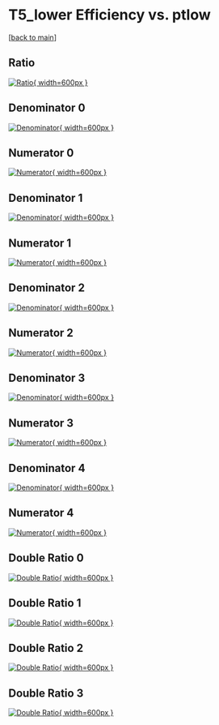 # T5_lower Efficiency vs. ptlow

[[back to main](./)]



## Ratio

[![Ratio](../mtv/var/T5_lower_vtr_11_0_eff_ptlow.png){ width=600px }](../mtv/var/T5_lower_vtr_11_0_eff_ptlow.pdf)

## Denominator 0

[![Denominator](../mtv/den/T5_lower_vtr_11_0_eff_ptlow_den0.png){ width=600px }](../mtv/den/T5_lower_vtr_11_0_eff_ptlow_den0.pdf)

## Numerator 0

[![Numerator](../mtv/num/T5_lower_vtr_11_0_eff_ptlow_num0.png){ width=600px }](../mtv/num/T5_lower_vtr_11_0_eff_ptlow_num0.pdf)

## Denominator 1

[![Denominator](../mtv/den/T5_lower_vtr_11_0_eff_ptlow_den1.png){ width=600px }](../mtv/den/T5_lower_vtr_11_0_eff_ptlow_den1.pdf)

## Numerator 1

[![Numerator](../mtv/num/T5_lower_vtr_11_0_eff_ptlow_num1.png){ width=600px }](../mtv/num/T5_lower_vtr_11_0_eff_ptlow_num1.pdf)

## Denominator 2

[![Denominator](../mtv/den/T5_lower_vtr_11_0_eff_ptlow_den2.png){ width=600px }](../mtv/den/T5_lower_vtr_11_0_eff_ptlow_den2.pdf)

## Numerator 2

[![Numerator](../mtv/num/T5_lower_vtr_11_0_eff_ptlow_num2.png){ width=600px }](../mtv/num/T5_lower_vtr_11_0_eff_ptlow_num2.pdf)

## Denominator 3

[![Denominator](../mtv/den/T5_lower_vtr_11_0_eff_ptlow_den3.png){ width=600px }](../mtv/den/T5_lower_vtr_11_0_eff_ptlow_den3.pdf)

## Numerator 3

[![Numerator](../mtv/num/T5_lower_vtr_11_0_eff_ptlow_num3.png){ width=600px }](../mtv/num/T5_lower_vtr_11_0_eff_ptlow_num3.pdf)

## Denominator 4

[![Denominator](../mtv/den/T5_lower_vtr_11_0_eff_ptlow_den4.png){ width=600px }](../mtv/den/T5_lower_vtr_11_0_eff_ptlow_den4.pdf)

## Numerator 4

[![Numerator](../mtv/num/T5_lower_vtr_11_0_eff_ptlow_num4.png){ width=600px }](../mtv/num/T5_lower_vtr_11_0_eff_ptlow_num4.pdf)

## Double Ratio 0

[![Double Ratio](../mtv/ratio/T5_lower_vtr_11_0_eff_ptlow_ratio0.png){ width=600px }](../mtv/ratio/T5_lower_vtr_11_0_eff_ptlow_ratio0.pdf)

## Double Ratio 1

[![Double Ratio](../mtv/ratio/T5_lower_vtr_11_0_eff_ptlow_ratio1.png){ width=600px }](../mtv/ratio/T5_lower_vtr_11_0_eff_ptlow_ratio1.pdf)

## Double Ratio 2

[![Double Ratio](../mtv/ratio/T5_lower_vtr_11_0_eff_ptlow_ratio2.png){ width=600px }](../mtv/ratio/T5_lower_vtr_11_0_eff_ptlow_ratio2.pdf)

## Double Ratio 3

[![Double Ratio](../mtv/ratio/T5_lower_vtr_11_0_eff_ptlow_ratio3.png){ width=600px }](../mtv/ratio/T5_lower_vtr_11_0_eff_ptlow_ratio3.pdf)

